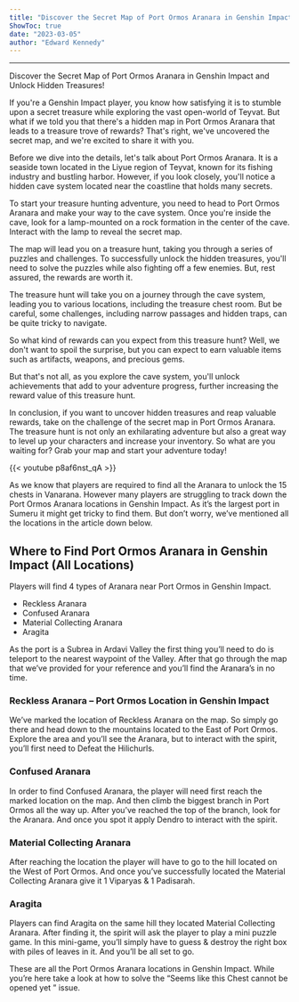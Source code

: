 ```yaml
---
title: "Discover the Secret Map of Port Ormos Aranara in Genshin Impact and Unlock Hidden Treasures!"
ShowToc: true 
date: "2023-03-05"
author: "Edward Kennedy"
---
```

*****
Discover the Secret Map of Port Ormos Aranara in Genshin Impact and Unlock Hidden Treasures!

If you're a Genshin Impact player, you know how satisfying it is to stumble upon a secret treasure while exploring the vast open-world of Teyvat. But what if we told you that there's a hidden map in Port Ormos Aranara that leads to a treasure trove of rewards? That's right, we've uncovered the secret map, and we're excited to share it with you.

Before we dive into the details, let's talk about Port Ormos Aranara. It is a seaside town located in the Liyue region of Teyvat, known for its fishing industry and bustling harbor. However, if you look closely, you'll notice a hidden cave system located near the coastline that holds many secrets.

To start your treasure hunting adventure, you need to head to Port Ormos Aranara and make your way to the cave system. Once you're inside the cave, look for a lamp-mounted on a rock formation in the center of the cave. Interact with the lamp to reveal the secret map.

The map will lead you on a treasure hunt, taking you through a series of puzzles and challenges. To successfully unlock the hidden treasures, you'll need to solve the puzzles while also fighting off a few enemies. But, rest assured, the rewards are worth it.

The treasure hunt will take you on a journey through the cave system, leading you to various locations, including the treasure chest room. But be careful, some challenges, including narrow passages and hidden traps, can be quite tricky to navigate.

So what kind of rewards can you expect from this treasure hunt? Well, we don't want to spoil the surprise, but you can expect to earn valuable items such as artifacts, weapons, and precious gems.

But that's not all, as you explore the cave system, you'll unlock achievements that add to your adventure progress, further increasing the reward value of this treasure hunt.

In conclusion, if you want to uncover hidden treasures and reap valuable rewards, take on the challenge of the secret map in Port Ormos Aranara. The treasure hunt is not only an exhilarating adventure but also a great way to level up your characters and increase your inventory. So what are you waiting for? Grab your map and start your adventure today!

{{< youtube p8af6nst_qA >}} 



As we know that players are required to find all the Aranara to unlock the 15 chests in Vanarana. However many players are struggling to track down the Port Ormos Aranara locations in Genshin Impact. As it’s the largest port in Sumeru it might get tricky to find them. But don’t worry, we’ve mentioned all the locations in the article down below.
 
## Where to Find Port Ormos Aranara in Genshin Impact (All Locations)
 

 
Players will find 4 types of Aranara near Port Ormos in Genshin Impact.
 
- Reckless Aranara
 - Confused Aranara
 - Material Collecting Aranara
 - Aragita

 
As the port is a Subrea in Ardavi Valley the first thing you’ll need to do is teleport to the nearest waypoint of the Valley. After that go through the map that we’ve provided for your reference and you’ll find the Aranara’s in no time.
 
### Reckless Aranara – Port Ormos Location in Genshin Impact
 
We’ve marked the location of Reckless Aranara on the map. So simply go there and head down to the mountains located to the East of Port Ormos. Explore the area and you’ll see the Aranara, but to interact with the spirit, you’ll first need to Defeat the Hilichurls.
 
### Confused Aranara
 
In order to find Confused Aranara, the player will need first reach the marked location on the map. And then climb the biggest branch in Port Ormos all the way up. After you’ve reached the top of the branch, look for the Aranara. And once you spot it apply Dendro to interact with the spirit.
 
### Material Collecting Aranara
 
After reaching the location the player will have to go to the hill located on the West of Port Ormos. And once you’ve successfully located the Material Collecting Aranara give it 1 Viparyas & 1 Padisarah.
 
### Aragita
 
Players can find Aragita on the same hill they located Material Collecting Aranara. After finding it, the spirit will ask the player to play a mini puzzle game. In this mini-game, you’ll simply have to guess & destroy the right box with piles of leaves in it. And you’ll be all set to go.
 
These are all the Port Ormos Aranara locations in Genshin Impact. While you’re here take a look at how to solve the “Seems like this Chest cannot be opened yet ” issue.



